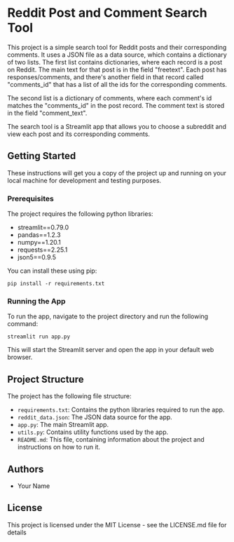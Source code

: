 # Reddit Post and Comment Search Tool

This project is a simple search tool for Reddit posts and their corresponding comments. It uses a JSON file as a data source, which contains a dictionary of two lists. The first list contains dictionaries, where each record is a post on Reddit. The main text for that post is in the field "freetext". Each post has responses/comments, and there's another field in that record called "comments_id" that has a list of all the ids for the corresponding comments. 

The second list is a dictionary of comments, where each comment's id matches the "comments_id" in the post record. The comment text is stored in the field "comment_text".

The search tool is a Streamlit app that allows you to choose a subreddit and view each post and its corresponding comments.

## Getting Started

These instructions will get you a copy of the project up and running on your local machine for development and testing purposes.

### Prerequisites

The project requires the following python libraries:

- streamlit==0.79.0
- pandas==1.2.3
- numpy==1.20.1
- requests==2.25.1
- json5==0.9.5

You can install these using pip:

```
pip install -r requirements.txt
```

### Running the App

To run the app, navigate to the project directory and run the following command:

```
streamlit run app.py
```

This will start the Streamlit server and open the app in your default web browser.

## Project Structure

The project has the following file structure:

- `requirements.txt`: Contains the python libraries required to run the app.
- `reddit_data.json`: The JSON data source for the app.
- `app.py`: The main Streamlit app.
- `utils.py`: Contains utility functions used by the app.
- `README.md`: This file, containing information about the project and instructions on how to run it.

## Authors

- Your Name

## License

This project is licensed under the MIT License - see the LICENSE.md file for details
